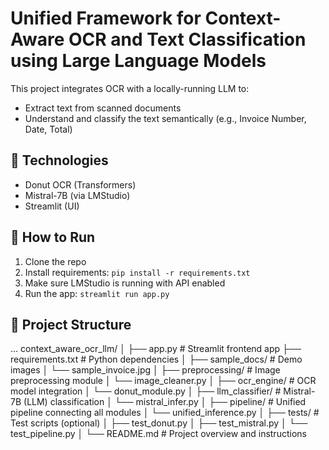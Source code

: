 # Unified Framework for Context-Aware OCR and Text Classification using Large Language Models

This project integrates OCR with a locally-running LLM to:
- Extract text from scanned documents
- Understand and classify the text semantically (e.g., Invoice Number, Date, Total)

## 🧠 Technologies
- Donut OCR (Transformers)
- Mistral-7B (via LMStudio)
- Streamlit (UI)

## 🚀 How to Run
1. Clone the repo
2. Install requirements: `pip install -r requirements.txt`
3. Make sure LMStudio is running with API enabled
4. Run the app: `streamlit run app.py`

## 📂 Project Structure
...
context_aware_ocr_llm/
│
├── app.py                              # Streamlit frontend app
├── requirements.txt                   # Python dependencies
│
├── sample_docs/                       # Demo images
│   └── sample_invoice.jpg
│
├── preprocessing/                     # Image preprocessing module
│   └── image_cleaner.py
│
├── ocr_engine/                        # OCR model integration
│   └── donut_module.py
│
├── llm_classifier/                    # Mistral-7B (LLM) classification
│   └── mistral_infer.py
│
├── pipeline/                          # Unified pipeline connecting all modules
│   └── unified_inference.py
│
├── tests/                             # Test scripts (optional)
│   ├── test_donut.py
│   ├── test_mistral.py
│   └── test_pipeline.py
│
└── README.md                          # Project overview and instructions
